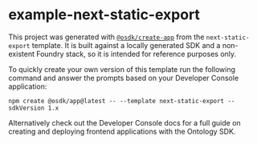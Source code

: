 # example-next-static-export

This project was generated with [`@osdk/create-app`](https://www.npmjs.com/package/@osdk/create-app) from the `next-static-export` template. It is built against a locally generated SDK and a non-existent Foundry stack, so it is intended for reference purposes only.

To quickly create your own version of this template run the following command and answer the prompts based on your Developer Console application:

```
npm create @osdk/app@latest -- --template next-static-export --sdkVersion 1.x
```

Alternatively check out the Developer Console docs for a full guide on creating and deploying frontend applications with the Ontology SDK.
